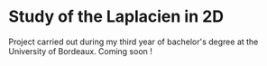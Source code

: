# Study of the Laplacien in 2D
Project carried out during my third year of bachelor's degree at the University of Bordeaux.
Coming soon !
